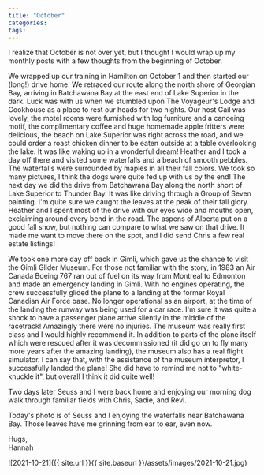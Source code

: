 ```yaml
---
title: "October"
categories:
tags:
---
```


I realize that October is not over yet, but I thought I would wrap up my monthly posts with a few thoughts from the beginning of October.

We wrapped up our training in Hamilton on October 1 and then started our (long!) drive home. We retraced our route along the north shore of Georgian Bay, arriving in Batchawana Bay at the east end of Lake Superior in the dark. Luck was with us when we stumbled upon The Voyageur's Lodge and Cookhouse as a place to rest our heads for two nights. Our host Gail was lovely, the motel rooms were furnished with log furniture and a canoeing motif, the complimentary coffee and huge homemade apple fritters were delicious, the beach on Lake Superior was right across the road, and we could order a roast chicken dinner to be eaten outside at a table overlooking the lake. It was like waking up in a wonderful dream! Heather and I took a day off there and visited some waterfalls and a beach of smooth pebbles. The waterfalls were surrounded by maples in all their fall colors. We took so many pictures, I think the dogs were quite fed up with us by the end! The next day we did the drive from Batchawana Bay along the north short of Lake Superior to Thunder Bay. It was like driving through a Group of Seven painting. I'm quite sure we caught the leaves at the peak of their fall glory. Heather and I spent most of the drive with our eyes wide and mouths open, exclaiming around every bend in the road. The aspens of Alberta put on a good fall show, but nothing can compare to what we saw on that drive. It made me want to move there on the spot, and I did send Chris a few real estate listings!

We took one more day off back in Gimli, which gave us the chance to visit the Gimli Glider Museum. For those not familiar with the story, in 1983 an Air Canada Boeing 767 ran out of fuel on its way from Montreal to Edmonton and made an emergency landing in Gimli. With no engines operating, the crew successfully glided the plane to a landing at the former Royal Canadian Air Force base. No longer operational as an airport, at the time of the landing the runway was being used for a car race. I'm sure it was quite a shock to have a passenger plane arrive silently in the middle of the racetrack! Amazingly there were no injuries. The museum was really first class and I would highly recommend it. In addition to parts of the plane itself which were rescued after it was decommissioned (it did go on to fly many more years after the amazing landing), the museum also has a real flight simulator. I can say that, with the assistance of the museum interpretor, I successfully landed the plane! She did have to remind me not to "white-knuckle it", but overall I think it did quite well!

Two days later Seuss and I were back home and enjoying our morning dog walk through familiar fields with Chris, Sadie, and Revi.

Today's photo is of Seuss and I enjoying the waterfalls near Batchawana Bay. Those leaves have me grinning from ear to ear, even now.


Hugs,<br />
Hannah

![2021-10-21]({{ site.url }}{{ site.baseurl }}/assets/images/2021-10-21.jpg)